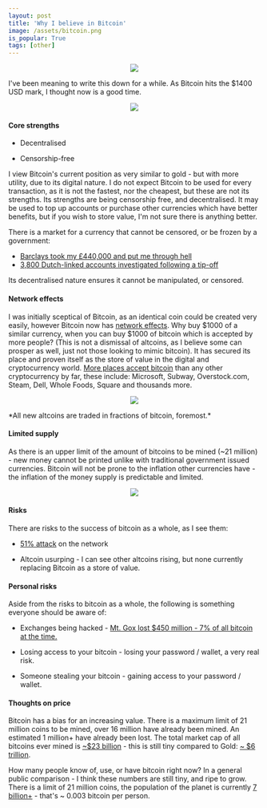 ```yaml
---
layout: post
title: 'Why I believe in Bitcoin'
image: /assets/bitcoin.png
is_popular: True
tags: [other]
---
```


<p style="text-align: center">
	<img src="/assets/bitcoin.png?style=fifty">
</p>

I've been meaning to write this down for a while. As Bitcoin hits the $1400 USD mark, I thought now is a good time.

<p style="text-align: center">
	<a href="https://bitcoincharts.com/charts/bitstampUSD#rg60ztgSzm1g10zm2g25zv" target="_blank"><img src="/assets/bitcoin-usd-2-month.png"></a>
</p>

#### Core strengths

* Decentralised

* Censorship-free


I view Bitcoin's current position as very similar to gold - but with more utility, due to its digital nature. I do not expect Bitcoin to be used for every transaction, as it is not the fastest, nor the cheapest, but these are not its strengths. Its strengths are being censorship free, and decentralised. It may be used to top up accounts or purchase other currencies which have better benefits, but if you wish to store value, I'm not sure there is anything better.

There is a market for a currency that cannot be censored, or be frozen by a government:

* [Barclays took my £440,000 and put me through hell](https://www.theguardian.com/money/2017/jan/22/barclays-took-my-440000-customers-caught-up-banks-de-risking-money-laundering-laws)
* [3,800 Dutch-linked accounts investigated following a tip-off](http://www.bbc.co.uk/news/world-europe-39452778)

Its decentralised nature ensures it cannot be manipulated, or censored.

#### Network effects

I was initially sceptical of Bitcoin, as an identical coin could be created very easily, however Bitcoin now has [network effects](https://en.wikipedia.org/wiki/Network_effect). Why buy $1000 of a similar currency, when you can buy $1000 of bitcoin which is accepted by more people? (This is not a dismissal of altcoins, as I believe some can prosper as well, just not those looking to mimic bitcoin). It has secured its place and proven itself as the store of value in the digital and cryptocurrency world. [More places accept bitcoin](https://99bitcoins.com/who-accepts-bitcoins-payment-companies-stores-take-bitcoins/) than any other cryptocurrency by far, these include: Microsoft, Subway, Overstock.com, Steam, Dell, Whole Foods, Square and thousands more.

<p style="text-align: center">
<a href="/assets/btc-exchange.png" target="_blank"><img src="/assets/btc-exchange.png?style=fifty"></a>
</p>
*All new altcoins are traded in fractions of bitcoin, foremost.*





#### Limited supply

As there is an upper limit of the amount of bitcoins to be mined (~21 million) - new money cannot be printed unlike with traditional government issued currencies. Bitcoin will not be prone to the inflation other currencies have - the inflation of the money supply is predictable and limited.

<p style="text-align: center">
<a href="/assets/bitcoin-limit.png" target="_blank"><img src="/assets/bitcoin-limit.png?"></a>
</p>

#### Risks

There are risks to the success of bitcoin as a whole, as I see them:

* [51% attack](https://learncryptography.com/cryptocurrency/51-attack) on the network


* Altcoin usurping - I can see other altcoins rising, but none currently replacing Bitcoin as a store of value.



#### Personal risks

Aside from the risks to bitcoin as a whole, the following is something everyone should be aware of:

* Exchanges being hacked - [Mt. Gox lost $450 million - 7% of all bitcoin at the time.](https://en.wikipedia.org/wiki/Mt._Gox)

* Losing access to your bitcoin - losing your password / wallet, a very real risk.

* Someone stealing your bitcoin - gaining access to your password / wallet.

#### Thoughts on price

Bitcoin has a bias for an increasing value. There is a maximum limit of 21 million coins to be mined, over 16 million have already been mined. An estimated 1 million+ have already been lost. The total market cap of all bitcoins ever mined is [~$23 billion](https://coinmarketcap.com/currencies/) - this is still tiny compared to Gold: [~ $6 trillion](https://schiffgold.com/commentaries/just-how-big-is-the-gold-market/).

How many people know of, use, or have bitcoin right now? In a general public comparison - I think these numbers are still tiny, and ripe to grow. There is a limit of 21 million coins, the population of the planet is currently [7 billion+](http://www.worldometers.info/world-population/) - that's ~ 0.003 bitcoin per person.
